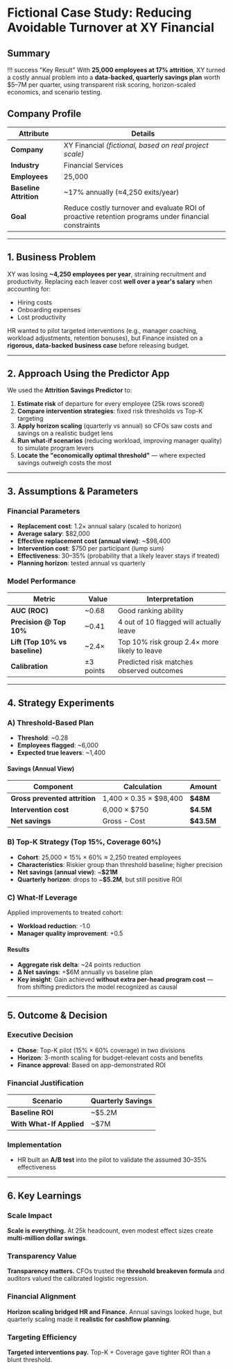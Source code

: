 # **Fictional Case Study**: Reducing Avoidable Turnover at XY Financial

## Summary

!!! success "Key Result"
    With **25,000 employees at 17% attrition**, XY turned a costly annual problem into a **data-backed, quarterly savings plan** worth $5–7M per quarter, using transparent risk scoring, horizon-scaled economics, and scenario testing.

## Company Profile

| Attribute | Details |
|-----------|---------|
| **Company** | XY Financial *(fictional, based on real project scale)* |
| **Industry** | Financial Services |
| **Employees** | 25,000 |
| **Baseline Attrition** | ~17% annually (≈4,250 exits/year) |
| **Goal** | Reduce costly turnover and evaluate ROI of proactive retention programs under financial constraints |

---

## 1. Business Problem

XY was losing **~4,250 employees per year**, straining recruitment and productivity. Replacing each leaver cost **well over a year's salary** when accounting for:

- Hiring costs
- Onboarding expenses  
- Lost productivity

HR wanted to pilot targeted interventions (e.g., manager coaching, workload adjustments, retention bonuses), but Finance insisted on a **rigorous, data-backed business case** before releasing budget.

---

## 2. Approach Using the Predictor App

We used the **Attrition Savings Predictor** to:

1. **Estimate risk** of departure for every employee (25k rows scored)
2. **Compare intervention strategies**: fixed risk thresholds vs Top-K targeting
3. **Apply horizon scaling** (quarterly vs annual) so CFOs saw costs and savings on a realistic budget lens
4. **Run what-if scenarios** (reducing workload, improving manager quality) to simulate program levers
5. **Locate the "economically optimal threshold"** — where expected savings outweigh costs the most

---

## 3. Assumptions & Parameters

### Financial Parameters
- **Replacement cost**: 1.2× annual salary (scaled to horizon)
- **Average salary**: $82,000
- **Effective replacement cost (annual view)**: ~$98,400
- **Intervention cost**: $750 per participant (lump sum)
- **Effectiveness**: 30–35% (probability that a likely leaver stays if treated)
- **Planning horizon**: tested annual vs quarterly

### Model Performance
| Metric | Value | Interpretation |
|--------|-------|----------------|
| **AUC (ROC)** | ~0.68 | Good ranking ability |
| **Precision @ Top 10%** | ~0.41 | 4 out of 10 flagged will actually leave |
| **Lift (Top 10% vs baseline)** | ~2.4× | Top 10% risk group 2.4× more likely to leave |
| **Calibration** | ±3 points | Predicted risk matches observed outcomes |

---

## 4. Strategy Experiments

### A) Threshold-Based Plan

- **Threshold**: ~0.28
- **Employees flagged**: ~6,000
- **Expected true leavers**: ~1,400

#### Savings (Annual View)
| Component | Calculation | Amount |
|-----------|-------------|---------|
| **Gross prevented attrition** | 1,400 × 0.35 × $98,400 | **$48M** |
| **Intervention cost** | 6,000 × $750 | **$4.5M** |
| **Net savings** | Gross - Cost | **$43.5M** |

### B) Top-K Strategy (Top 15%, Coverage 60%)

- **Cohort**: 25,000 × 15% × 60% ≈ 2,250 treated employees
- **Characteristics**: Riskier group than threshold baseline; higher precision
- **Net savings (annual view)**: ~**$21M**
- **Quarterly horizon**: drops to ~**$5.2M**, but still positive ROI

### C) What-If Leverage

Applied improvements to treated cohort:
- **Workload reduction**: -1.0
- **Manager quality improvement**: +0.5

#### Results
- **Aggregate risk delta**: ~24 points reduction
- **Δ Net savings**: +$6M annually vs baseline plan
- **Key insight**: Gain achieved **without extra per-head program cost** — from shifting predictors the model recognized as causal

---

## 5. Outcome & Decision

### Executive Decision
- **Chose**: Top-K pilot (15% × 60% coverage) in two divisions
- **Horizon**: 3-month scaling for budget-relevant costs and benefits
- **Finance approval**: Based on app-demonstrated ROI

### Financial Justification
| Scenario | Quarterly Savings |
|----------|-------------------|
| **Baseline ROI** | ~$5.2M |
| **With What-If Applied** | ~$7M |

### Implementation
- HR built an **A/B test** into the pilot to validate the assumed 30–35% effectiveness

---

## 6. Key Learnings

### Scale Impact
**Scale is everything.** At 25k headcount, even modest effect sizes create **multi-million dollar swings**.

### Transparency Value
**Transparency matters.** CFOs trusted the **threshold breakeven formula** and auditors valued the calibrated logistic regression.

### Financial Alignment
**Horizon scaling bridged HR and Finance.** Annual savings looked huge, but quarterly scaling made it **realistic for cashflow planning**.

### Targeting Efficiency
**Targeted interventions pay.** Top-K + Coverage gave tighter ROI than a blunt threshold.  